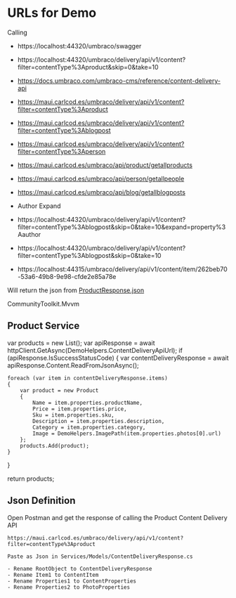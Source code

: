 # URLs for Demo

Calling 

- https://localhost:44320/umbraco/swagger
- https://localhost:44320/umbraco/delivery/api/v1/content?filter=contentType%3Aproduct&skip=0&take=10

- https://docs.umbraco.com/umbraco-cms/reference/content-delivery-api

- https://maui.carlcod.es/umbraco/delivery/api/v1/content?filter=contentType%3Aproduct
- https://maui.carlcod.es/umbraco/delivery/api/v1/content?filter=contentType%3Ablogpost
- https://maui.carlcod.es/umbraco/delivery/api/v1/content?filter=contentType%3Aperson

- https://maui.carlcod.es/umbraco/api/product/getallproducts
- https://maui.carlcod.es/umbraco/api/person/getallpeople
- https://maui.carlcod.es/umbraco/api/blog/getallblogposts


- Author Expand
- https://localhost:44320/umbraco/delivery/api/v1/content?filter=contentType%3Ablogpost&skip=0&take=10&expand=property%3Aauthor

- https://localhost:44320/umbraco/delivery/api/v1/content?filter=contentType%3Ablogpost&skip=0&take=10


- https://localhost:44315/umbraco/delivery/api/v1/content/item/262beb70-53a6-49b8-9e98-cfde2e85a78e

Will return the json from [ProductResponse.json](./ProductResponse.json)

CommunityToolkit.Mvvm

## Product Service

var products = new List<Product>();
var apiResponse = await httpClient.GetAsync(DemoHelpers.ContentDeliveryApiUrl);
if (apiResponse.IsSuccessStatusCode)
{
	var contentDeliveryResponse = await apiResponse.Content.ReadFromJsonAsync<ContentDeliveryResponse>();

	foreach (var item in contentDeliveryResponse.items)
	{
		var product = new Product
		{
			Name = item.properties.productName,
			Price = item.properties.price,
			Sku = item.properties.sku,
			Description = item.properties.description,
			Category = item.properties.category,
			Image = DemoHelpers.ImagePath(item.properties.photos[0].url)
		};
		products.Add(product);
	}
}

return products;

## Json Definition

Open Postman and get the response of calling the Product Content Delivery API

    https://maui.carlcod.es/umbraco/delivery/api/v1/content?filter=contentType%3Aproduct

    Paste as Json in Services/Models/ContentDeliveryResponse.cs

    - Rename RootObject to ContentDeliveryResponse
    - Rename Item1 to ContentItem
    - Rename Properties1 to ContentProperties
    - Rename Properties2 to PhotoProperties